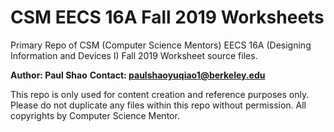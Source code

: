 # CSM EECS 16A Fall 2019 Worksheets

Primary Repo of CSM (Computer Science Mentors) EECS 16A (Designing Information and Devices I) Fall 2019 Worksheet source files. 

**Author: Paul Shao**
**Contact: paulshaoyuqiao1@berkeley.edu**

This repo is only used for content creation and reference purposes only. Please do not duplicate any files within this repo without permission. All copyrights by Computer Science Mentor. 
